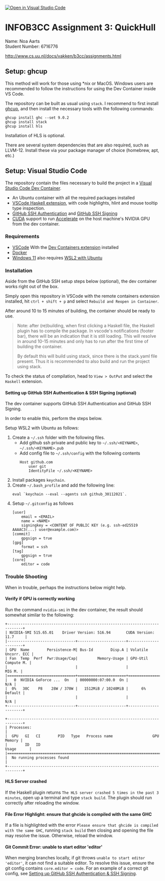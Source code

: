 [![Open in Visual Studio Code](https://classroom.github.com/assets/open-in-vscode-c66648af7eb3fe8bc4f294546bfd86ef473780cde1dea487d3c4ff354943c9ae.svg)](https://classroom.github.com/online_ide?assignment_repo_id=9711072&assignment_repo_type=AssignmentRepo)
# INFOB3CC Assignment 3: QuickHull

Name: Noa Aarts<br>
Student Number: 6716776

http://www.cs.uu.nl/docs/vakken/b3cc/assignments.html


## Setup: ghcup

This method will work for those using *nix or MacOS. Windows users are
recommended to follow the instructions for using the Dev Container inside VS
Code.

The repository can be built as usual using `stack`. I recommend to first install
[ghcup](https://www.haskell.org/ghcup/), and then install the necessary tools
with the following commands:

```
ghcup install ghc --set 9.0.2
ghcup install stack
ghcup install hls
```

Installation of HLS is optional.

There are several system dependencies that are also required, such as LLVM-12.
Install these via your package manager of choice (homebrew, apt, etc.)


## Setup: Visual Studio Code

The repository contain the files necessary to build the project in a [Visual Studio Code Dev Container](https://code.visualstudio.com/docs/remote/containers).

- An Ubuntu container with all the required packages installed
- [VSCode Haskell extension](https://marketplace.visualstudio.com/items?itemName=haskell.haskell), with code highlights, hlint and mouse tooltip type inspection.
- [GitHub SSH Authentication](https://docs.github.com/en/authentication/connecting-to-github-with-ssh) and [GitHub SSH Signing](https://docs.github.com/en/authentication/managing-commit-signature-verification/signing-commits)
- [CUDA](https://docs.nvidia.com/cuda/wsl-user-guide/index.html) support to run [Accelerate](https://github.com/AccelerateHS/accelerate) on the host machine's NVIDIA GPU from the dev container.

### Requirements

- [VSCode](https://code.visualstudio.com/) With the [Dev Containers extension](https://marketplace.visualstudio.com/items?itemName=ms-vscode-remote.remote-containers) installed
- [Docker](https://www.docker.com/get-started/)
- [Windows 11](https://www.microsoft.com/en-us/windows/windows-11?r=1) also requires [WSL2 with Ubuntu](https://docs.microsoft.com/en-us/windows/wsl/install)

### Installation

Aside from the GitHub SSH setup steps below (optional), the dev container works right out of the box.

Simply open this repository in VSCode with the remote containers extension installed, hit `ctrl + shift + p` and select `Rebuild and Reopen in Container`.

After around 10 to 15 minutes of building, the container should be ready to use.

> Note: after (re)building, when first clicking a Haskell file, the Haskell
> plugin has to compile the package. In vscode's notifications (footer bar),
> there will be an indication that it is still loading. This will resolve in
> around 10-15 minutes and only has to run after the first time of building the
> container.
>
> By default this will build using stack, since there is the stack.yaml file
> present. Thus it is recommended to also build and run the project using stack.

To check the status of compilation, head to `View > OutPut` and select the `Haskell` extension.

#### Setting up GitHub SSH Authentication & SSH Signing (optional)

The dev container supports GitHub SSH Authentication and GitHub SSH Signing.

In order to enable this, perform the steps below.

Setup WSL2 with Ubuntu as follows:

1. Create a `~/.ssh` folder with the following files.
    - Add github ssh private and public key to `~/.ssh/<KEYNAME>`, `~/.ssh/<KEYNAME>.pub`
    - Add config file to `~/.ssh/config` with the following contents
        ```
        Host github.com
            user git
            IdentityFile ~/.ssh/<KEYNAME>
        ```
2. Install packages `keychain`.
3. Create `~/.bash_profile` and add the following line:
    ```
    eval `keychain --eval --agents ssh github_30112021`.
    ```
4. Setup `~/.gitconfig` as follows
    ```
    [user]
        email = <EMAIL>
        name = <NAME>
        signingkey = <CONTENT OF PUBLIC KEY (e.g. ssh-ed25519 AAAAC3(...) user@example.com)>
    [commit]
        gpgsign = true
    [gpg]
        format = ssh
    [tag]
        gpgsign = true
    [core]
        editor = code
    ```

### Trouble Shooting

When in trouble, perhaps the instructions below might help.

#### Verify if GPU is correctly working

Run the command `nvidia-smi` in the dev container, the result should somewhat similar to the following:
```
+-----------------------------------------------------------------------------+
| NVIDIA-SMI 515.65.01    Driver Version: 516.94       CUDA Version: 11.7     |
|-------------------------------+----------------------+----------------------+
| GPU  Name        Persistence-M| Bus-Id        Disp.A | Volatile Uncorr. ECC |
| Fan  Temp  Perf  Pwr:Usage/Cap|         Memory-Usage | GPU-Util  Compute M. |
|                               |                      |               MIG M. |
|===============================+======================+======================|
|   0  NVIDIA GeForce ...  On   | 00000000:07:00.0  On |                  N/A |
|  0%   30C    P8    28W / 370W |   1512MiB / 10240MiB |      6%      Default |
|                               |                      |                  N/A |
+-------------------------------+----------------------+----------------------+

+-----------------------------------------------------------------------------+
| Processes:                                                                  |
|  GPU   GI   CI        PID   Type   Process name                  GPU Memory |
|        ID   ID                                                   Usage      |
|=============================================================================|
|  No running processes found                                                 |
+-----------------------------------------------------------------------------+
```

#### HLS Server crashed

If the Haskell plugin returns `The HLS server crashed 5 times in the past 3
minutes`, open up a terminal and type `stack build`. The plugin should run
correctly after reloading the window.

#### File Error Highlight: ensure that ghcide is compiled with the same GHC

If a file is highlighted with the error `Please ensure that ghcide is compiled
with the same GHC`, running `stack build` then closing and opening the file may
resolve the issue. Otherwise, reload the window.

#### Git Commit Error: unable to start editor 'editor'

When merging branches locally, if git throws `unable to start editor 'editor'`,
it can not find a suitable editor. To resolve this issue, ensure the git config
contains `core.editor = code`. For an example of a correct git config, see
[Setting up GitHub SSH Authentication & SSH Signing](#setting-up-github-ssh-authentication--ssh-signing).

